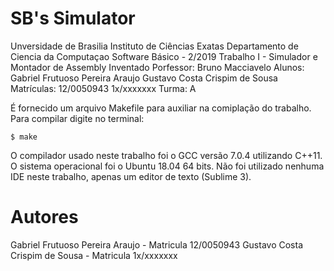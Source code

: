 # SB's Simulator

Unversidade de Brasilia
Instituto de Ciências Exatas
Departamento de Ciencia da Computaçao
Software Básico - 2/2019
Trabalho I - Simulador e Montador de Assembly Inventado
Porfessor: Bruno Macciavelo
Alunos: Gabriel Frutuoso Pereira Araujo
        Gustavo Costa Crispim de Sousa
Matrículas: 12/0050943
            1x/xxxxxxx
Turma: A

É fornecido um arquivo Makefile para auxiliar na comiplação do trabalho.
Para compilar digite no terminal:

    $ make

O compilador usado neste trabalho foi o GCC versão 7.0.4 utilizando C++11. O sistema operacional foi o Ubuntu 18.04 64 bits. Não foi utilizado nenhuma IDE neste trabalho, apenas um editor de texto (Sublime 3).


# Autores
Gabriel Frutuoso Pereira Araujo - Matricula 12/0050943
Gustavo Costa Crispim de Sousa - Matricula 1x/xxxxxxx
